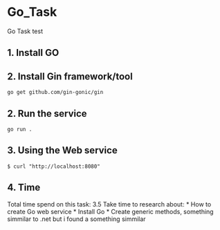 # Go_Task
Go Task test

## 1. Install GO

## 2. Install Gin framework/tool
```
go get github.com/gin-gonic/gin
```

## 2. Run the service
```
go run .
```

## 3. Using the Web service
```
$ curl "http://localhost:8080"
```

## 4. Time
Total time spend on this task: 3.5
Take time to research about: 
	*	How to create Go web service
	*	Install Go
	*	Create generic methods, something simmilar to .net but i found a something simmilar
	